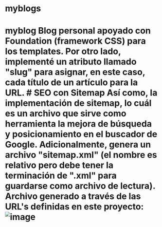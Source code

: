 # myblogs
# myblog Blog personal apoyado con Foundation (framework CSS) para los templates. Por otro lado, implementé un atributo llamado "slug" para asignar, en este caso, cada título de un artículo para la URL.  # SEO con Sitemap Así como, la implementación de sitemap, lo cuál es un archivo que sirve como herramienta la mejora de búsqueda y posicionamiento en el buscador de Google. Adicionalmente, genera un archivo "sitemap.xml" (el nombre es relativo pero debe tener la terminación de ".xml" para guardarse como archivo de lectura).  Archivo generado a través de las URL's definidas en este proyecto:  ![image](https://user-images.githubusercontent.com/53346752/115087843-9e3d3980-9ed4-11eb-89a2-535eecccc541.png)
